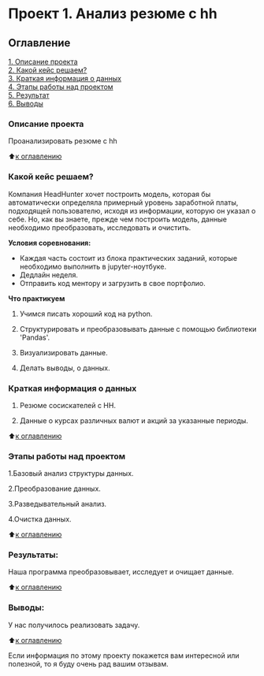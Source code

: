 # Проект 1. Анализ резюме с hh

## Оглавление  
[1. Описание проекта](https://github.com/SemenPanin/data_scince/tree/main/project_1#описание-проекта)  
[2. Какой кейс решаем?](https://github.com/SemenPanin/data_scince/tree/main/project_1#какой-кейс-решаем)  
[3. Краткая информация о данных](https://github.com/SemenPanin/data_scince/tree/main/project_1#краткая-информация-о-данных)  
[4. Этапы работы над проектом](https://github.com/SemenPanin/data_scince/tree/main/project_1#этапы-работы-над-проектом)  
[5. Результат](https://github.com/SemenPanin/data_scince/tree/main/project_1#результаты)    
[6. Выводы](https://github.com/SemenPanin/data_scince/tree/main/project_1#выводы) 

### Описание проекта    
Проанализировать резюме с hh

:arrow_up:[к оглавлению](https://github.com/SemenPanin/data_scince/tree/main/project_1#оглавление)


### Какой кейс решаем?    
Компания HeadHunter хочет построить модель, которая бы автоматически определяла примерный уровень заработной платы, подходящей пользователю, исходя из информации, которую он указал о себе. Но, как вы знаете, прежде чем построить модель, данные необходимо преобразовать, исследовать и очистить.

**Условия соревнования:**  
- Каждая часть состоит из блока практических заданий, которые необходимо выполнить в jupyter-ноутбуке.
- Дедлайн неделя.
- Отправить код ментору и загрузить в свое портфолио.


**Что практикуем**     
1. Учимся писать хороший код на python.

2. Структурировать и преобразовывать данные с помощью 
библиотеки 'Pandas'.

3. Визуализировать данные.

4. Делать выводы, о данных.



### Краткая информация о данных
1. Резюме сосискателей с HH.

2. Данные о курсах различных валют и акций за указанные периоды.
  
:arrow_up:[к оглавлению](https://github.com/SemenPanin/data_scince/tree/main/project_0#оглавление)


### Этапы работы над проектом  
1.Базовый анализ структуры данных.

2.Преобразование данных.

3.Разведывательный анализ.

4.Очистка данных.

:arrow_up:[к оглавлению](https://github.com/SemenPanin/data_scince/tree/main/project_0#оглавление)


### Результаты:  
Наша программа  преобразовывает, исследует и очищает данные.

:arrow_up:[к оглавлению](https://github.com/SemenPanin/data_scince/tree/main/project_0#оглавление)


### Выводы:  
У нас получилось реализовать задачу.

:arrow_up:[к оглавлению](https://github.com/SemenPanin/data_scince/tree/main/project_0#оглавление)


Если информация по этому проекту покажется вам интересной или полезной, то я буду очень рад вашим отзывам.